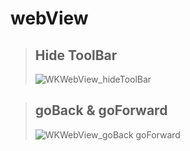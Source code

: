 # webView



> ## Hide ToolBar
> ![WKWebView_hideToolBar](https://user-images.githubusercontent.com/83940751/123028932-3696f380-d41b-11eb-9e0a-af6475103b95.gif)



> ## goBack & goForward
> ![WKWebView_goBack goForward](https://user-images.githubusercontent.com/83940751/123029275-d5235480-d41b-11eb-9b34-fcbcbee5ccd7.gif)

